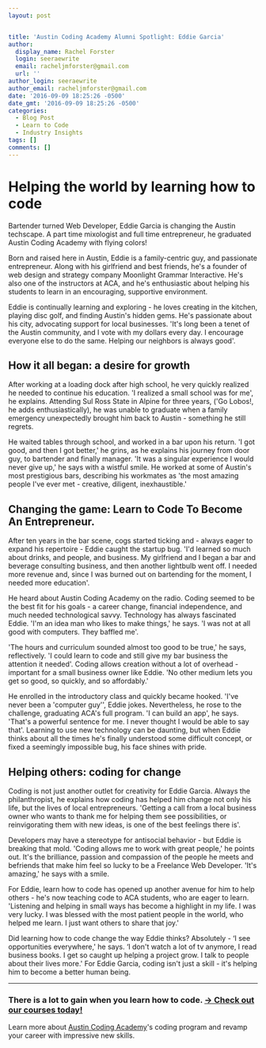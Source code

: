 ```yaml
---
layout: post


title: 'Austin Coding Academy Alumni Spotlight: Eddie Garcia'
author:
  display_name: Rachel Forster
  login: seeraewrite
  email: racheljmforster@gmail.com
  url: ''
author_login: seeraewrite
author_email: racheljmforster@gmail.com
date: '2016-09-09 18:25:26 -0500'
date_gmt: '2016-09-09 18:25:26 -0500'
categories:
  - Blog Post
  - Learn to Code
  - Industry Insights
tags: []
comments: []
---
```




# **Helping the world by learning how to code**








<span style="font-weight: 400;">Bartender turned Web Developer, Eddie Garcia is changing the Austin techscape. A part time mixologist and full time entrepreneur, he graduated Austin Coding Academy with flying colors!

Born and raised here in Austin, Eddie is a family-centric guy, and passionate entrepreneur. Along with his girlfriend and best friends, he's a founder of web design and strategy company Moonlight Grammar Interactive. He's also one of the instructors at ACA, and he's enthusiastic about helping his students to learn in an encouraging, supportive environment.

Eddie is continually learning and exploring - he loves creating in the kitchen, playing disc golf, and finding Austin's hidden gems. He's passionate about his city, advocating support for local businesses. 'It's long been a tenet of the Austin community, and I vote with my dollars every day. I encourage everyone else to do the same. Helping our neighbors is always good'.



## **How it all began: a desire for growth**


After working at a loading dock after high school, he very quickly realized he needed to continue his education. 'I realized a small school was for me', he explains. Attending Sul Ross State in Alpine for three years, ('Go Lobos!, he adds enthusiastically), he was unable to graduate when a family emergency unexpectedly brought him back to Austin - something he still regrets.



He waited tables through school, and worked in a bar upon his return. 'I got good, and then I got better,' he grins, as he explains his journey from door guy, to bartender and finally manager. 'It was a singular experience I would never give up,' he says with a wistful smile. He worked at some of Austin's most prestigious bars, describing his workmates as 'the most amazing people I've ever met - creative, diligent, inexhaustible.'



## **Changing the game: Learn to Code To Become An Entrepreneur.**


After ten years in the bar scene, cogs started ticking and - always eager to expand his repertoire - Eddie caught the startup bug. 'I'd learned so much about drinks, and people, and business. My girlfriend and I began a bar and beverage consulting business, and then another lightbulb went off. I needed more revenue and, since I was burned out on bartending for the moment, I needed more education'.



He heard about Austin Coding Academy on the radio. Coding seemed to be the best fit for his goals - a career change, financial independence, and much needed technological savvy. Technology has always fascinated Eddie. 'I'm an idea man who likes to make things,' he says. 'I was not at all good with computers. They baffled me'.

'The hours and curriculum sounded almost too good to be true,' he says, reflectively. 'I could learn to code and still give my bar business the attention it needed'. Coding allows creation without a lot of overhead - important for a small business owner like Eddie. 'No other medium lets you get so good, so quickly, and so affordably.'

He enrolled in the introductory class and quickly became hooked. 'I've never been a 'computer guy'', Eddie jokes. Nevertheless, he rose to the challenge, graduating ACA's full program. 'I can build an app', he says. 'That's a powerful sentence for me. I never thought I would be able to say that'. Learning to use new technology can be daunting, but when Eddie thinks about all the times he's finally understood some difficult concept, or fixed a seemingly impossible bug, his face shines with pride.



## **Helping others: coding for change**


Coding is not just another outlet for creativity for Eddie Garcia. Always the philanthropist, he explains how coding has helped him change not only his life, but the lives of local entrepreneurs. 'Getting a call from a local business owner who wants to thank me for helping them see possibilities, or reinvigorating them with new ideas, is one of the best feelings there is'.



Developers may have a stereotype for antisocial behavior - but Eddie is breaking that mold. 'Coding allows me to work with great people,' he points out. It's the brilliance, passion and compassion of the people he meets and befriends that make him feel so lucky to be a Freelance Web Developer. 'It's amazing,' he says with a smile.

For Eddie, learn how to code has opened up another avenue for him to help others - he's now teaching code to ACA students, who are eager to learn. 'Listening and helping in small ways has become a highlight in my life. I was very lucky. I was blessed with the most patient people in the world, who helped me learn. I just want others to share that joy.'

<span style="font-weight: 400;">Did learning how to code change the way Eddie thinks? Absolutely - ‘I see opportunities everywhere,' he says. ‘I don't watch a lot of tv anymore, I read business books. I get so caught up helping a project grow. I talk to people about their lives more.' For Eddie Garcia, coding isn't just a skill - it's helping him to become a better human being.



--------------------------------------------------------------------------------

### There is a lot to gain when you learn how to code. [→ Check out our courses today!](//www.austincodingacademy.com/courses/)



Learn more about [Austin Coding Academy](//www.austincodingacademy.com/)'s coding program and revamp your career with impressive new skills.
